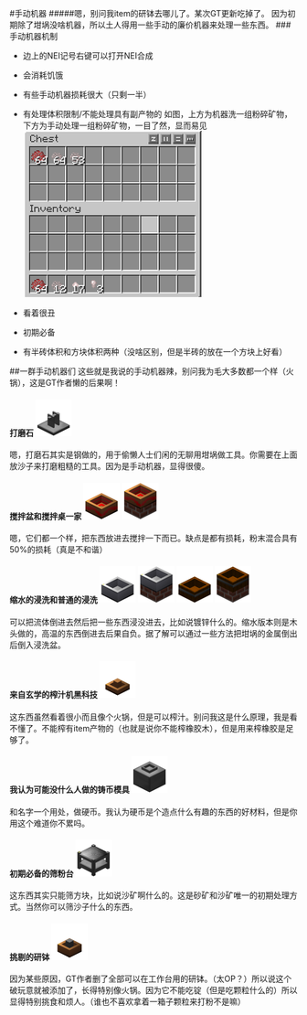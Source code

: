 #手动机器
#####嗯，别问我item的研钵去哪儿了。某次GT更新吃掉了。
因为初期除了坩埚没啥机器，所以土人得用一些手动的廉价机器来处理一些东西。
###手动机器机制
 - 边上的NEI记号右键可以打开NEI合成
 - 会消耗饥饿
 - 有些手动机器损耗很大（只剩一半）
 - 有处理体积限制/不能处理具有副产物的
 如图，上方为机器洗一组粉碎矿物，下方为手动处理一组粉碎矿物，一目了然，显而易见
 ![](/assets/产量比较.png)
 
 - 看着很丑
 - 初期必备
 - 有半砖体积和方块体积两种（没啥区别，但是半砖的放在一个方块上好看）
 
##一群手动机器们
这些就是我说的手动机器辣，别问我为毛大多数都一个样（火锅），这是GT作者懒的后果啊！

#### 打磨石 <img src="/assets/打磨石.png" width="64" height=64 />

嗯，打磨石其实是钢做的，用于偷懒人士们闲的无聊用坩埚做工具。你需要在上面放沙子来打磨粗糙的工具。因为是手动机器，显得很傻。

#### 搅拌盆和搅拌桌一家 <img src="/assets/搅拌盆.png" width="64" height="64" /> <img src="/assets/搅拌桌.png" width="64" height="64" />

嗯，它们都一个样，把东西放进去搅拌一下而已。缺点是都有损耗，粉末混合具有50%的损耗（真是不和谐）

#### 缩水的浸洗和普通的浸洗 <img src="/assets/浸洗盆.png" width="64" height="64" /> <img src="/assets/浸洗桌.png" width="64" height="64" /> <img src="/assets/木质浸洗盆.png" width="64" height="64" /> <img src="/assets/木质浸洗桌.png" width="64" height="64" />

可以把流体倒进去然后把一些东西浸没进去，比如说镀锌什么的。缩水版本则是木头做的，高温的东西倒进去后果自负。据了解可以通过一些方法把坩埚的金属倒出后倒入浸洗盆。

#### 来自玄学的榨汁机黑科技 <img src="/assets/榨汁机.png" width="64" height="64" />

这东西虽然看着很小而且像个火锅，但是可以榨汁。别问我这是什么原理，我是看不懂了。不能榨有item产物的（也就是说你不能榨橡胶木），但是用来榨橡胶是足够了。

#### 我认为可能没什么人做的铸币模具 <img src="/assets/铸币模具.png" width="64" height="64" />

和名字一个用处，做硬币。我认为硬币是个造点什么有趣的东西的好材料，但是你用这个难道你不累吗。

#### 初期必备的筛粉台 <img src="/assets/筛粉台.png" width="64" height="64" />

这东西其实只能筛方块，比如说沙矿啊什么的。这是砂矿和沙矿唯一的初期处理方式。当然你可以筛沙子什么的东西。

#### 挑剔的研钵 <img src="/assets/研钵.png" width="64" height="64" />

因为某些原因，GT作者删了全部可以在工作台用的研钵。（太OP？）所以说这个破玩意就被添加了，长得特别像火锅。因为它不能吃锭（但是吃颗粒什么的）所以显得特别挑食和烦人。（谁也不喜欢拿着一箱子颗粒来打粉不是嘛）











 